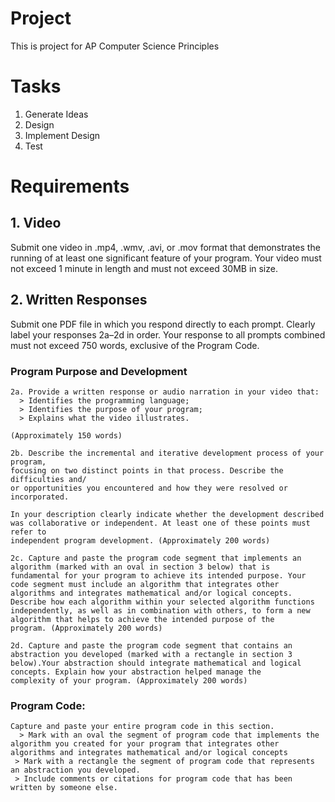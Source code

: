 # Project

This is project for AP Computer Science Principles

# Tasks

1. Generate Ideas
2. Design
3. Implement Design
4. Test


# Requirements

## 1. Video

  Submit one video in .mp4, .wmv, .avi, or .mov format that demonstrates the running of at least one significant feature of your program. Your video must not exceed 1 minute in length and must not exceed 30MB in size.

## 2. Written Responses

Submit one PDF file in which you respond directly to each prompt. Clearly label your responses 2a–2d in order. Your response to all prompts combined must not exceed 750 words, exclusive of the Program Code.

### Program Purpose and Development
    2a. Provide a written response or audio narration in your video that:
      > Identifies the programming language; 
      > Identifies the purpose of your program; 
      > Explains what the video illustrates.

    (Approximately 150 words)

    2b. Describe the incremental and iterative development process of your program,
    focusing on two distinct points in that process. Describe the difficulties and/
    or opportunities you encountered and how they were resolved or incorporated.

    In your description clearly indicate whether the development described
    was collaborative or independent. At least one of these points must refer to
    independent program development. (Approximately 200 words)
  
    2c. Capture and paste the program code segment that implements an algorithm (marked with an oval in section 3 below) that is
    fundamental for your program to achieve its intended purpose. Your code segment must include an algorithm that integrates other
    algorithms and integrates mathematical and/or logical concepts. Describe how each algorithm within your selected algorithm functions
    independently, as well as in combination with others, to form a new algorithm that helps to achieve the intended purpose of the
    program. (Approximately 200 words)
  
    2d. Capture and paste the program code segment that contains an abstraction you developed (marked with a rectangle in section 3
    below).Your abstraction should integrate mathematical and logical concepts. Explain how your abstraction helped manage the 
    complexity of your program. (Approximately 200 words)

### Program Code:
    Capture and paste your entire program code in this section.
      > Mark with an oval the segment of program code that implements the algorithm you created for your program that integrates other algorithms and integrates mathematical and/or logical concepts 
     > Mark with a rectangle the segment of program code that represents an abstraction you developed. 
     > Include comments or citations for program code that has been written by someone else.


